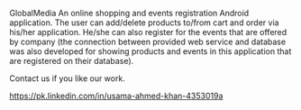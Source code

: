GlobalMedia
An online shopping and events registration Android application. The user can add/delete products to/from cart and order via his/her application. He/she can also register for the events that are offered by company (the connection between provided web service and database was also developed for showing products and events in this application that are registered on their database).

Contact us if you like our work.

https://pk.linkedin.com/in/usama-ahmed-khan-4353019a
